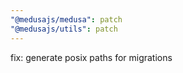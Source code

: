 ```yaml
---
"@medusajs/medusa": patch
"@medusajs/utils": patch
---
```


fix: generate posix paths for migrations
